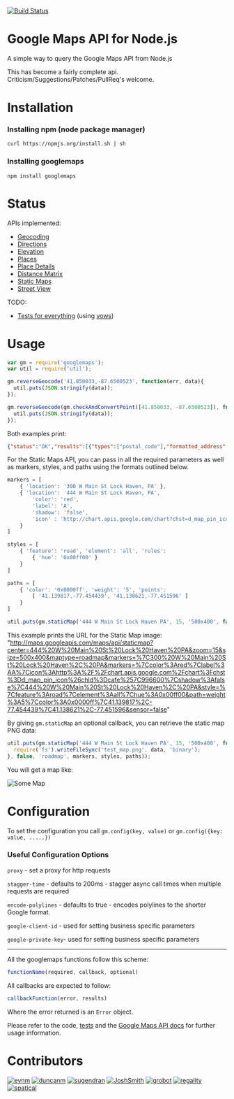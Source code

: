 [![Build Status](https://travis-ci.org/moshen/node-googlemaps.svg)](https://travis-ci.org/moshen/node-googlemaps)

# Google Maps API for Node.js

A simple way to query the Google Maps API from Node.js

This has become a fairly complete api.  Criticism/Suggestions/Patches/PullReq's welcome.

# Installation

### Installing npm (node package manager)

    curl https://npmjs.org/install.sh | sh

### Installing googlemaps

    npm install googlemaps

# Status
APIs implemented:

* [Geocoding](https://code.google.com/apis/maps/documentation/geocoding/)
* [Directions](https://code.google.com/apis/maps/documentation/directions/)
* [Elevation](https://code.google.com/apis/maps/documentation/elevation/)
* [Places](https://code.google.com/apis/maps/documentation/places/)
* [Place Details](https://code.google.com/apis/maps/documentation/places/#PlaceDetails)
* [Distance Matrix](https://code.google.com/apis/maps/documentation/distancematrix/)
* [Static Maps](https://code.google.com/apis/maps/documentation/staticmaps/)
* [Street View](https://code.google.com/apis/maps/documentation/streetview/)

TODO:

* [Tests for everything](https://github.com/moshen/node-googlemaps/tree/master/test/) (using [vows](http://vowsjs.org/))

# Usage

```javascript
var gm = require('googlemaps');
var util = require('util');

gm.reverseGeocode('41.850033,-87.6500523', function(err, data){
  util.puts(JSON.stringify(data));
});

gm.reverseGeocode(gm.checkAndConvertPoint([41.850033, -87.6500523]), function(err, data){
  util.puts(JSON.stringify(data));
});
```

Both examples print:

```json
{"status":"OK","results":[{"types":["postal_code"],"formatted_address":"Chicago, IL 60695, USA"...
```

For the Static Maps API, you can pass in all the required parameters as well as markers, styles, and paths using the formats outlined below.

```javascript
markers = [
    { 'location': '300 W Main St Lock Haven, PA' },
    { 'location': '444 W Main St Lock Haven, PA',
        'color': 'red',
        'label': 'A',
        'shadow': 'false',
        'icon' : 'http://chart.apis.google.com/chart?chst=d_map_pin_icon&chld=cafe%7C996600'
    }
]

styles = [
    { 'feature': 'road', 'element': 'all', 'rules':
        { 'hue': '0x00ff00' }
    }
]

paths = [
    { 'color': '0x0000ff', 'weight': '5', 'points':
        [ '41.139817,-77.454439', '41.138621,-77.451596' ]
    }
]

util.puts(gm.staticMap('444 W Main St Lock Haven PA', 15, '500x400', false, false, 'roadmap', markers, styles, paths));
```

This example prints the URL for the Static Map image: "http://maps.googleapis.com/maps/api/staticmap?center=444%20W%20Main%20St%20Lock%20Haven%20PA&zoom=15&size=500x400&maptype=roadmap&markers=%7C300%20W%20Main%20St%20Lock%20Haven%2C%20PA&markers=%7Ccolor%3Ared%7Clabel%3AA%7Cicon%3Ahttp%3A%2F%2Fchart.apis.google.com%2Fchart%3Fchst%3Dd_map_pin_icon%26chld%3Dcafe%257C996600%7Cshadow%3Afalse%7C444%20W%20Main%20St%20Lock%20Haven%2C%20PA&style=%7Cfeature%3Aroad%7Celement%3Aall%7Chue%3A0x00ff00&path=weight%3A5%7Ccolor%3A0x0000ff%7C41.139817%2C-77.454439%7C41.138621%2C-77.451596&sensor=false"

By giving `gm.staticMap` an optional callback, you can retrieve the static map PNG data:

```javascript
util.puts(gm.staticMap('444 W Main St Lock Haven PA', 15, '500x400', function(err, data){
  require('fs').writeFileSync('test_map.png', data, 'binary');
}, false, 'roadmap', markers, styles, paths));
```

You will get a map like:

![Some Map](http://maps.googleapis.com/maps/api/staticmap?center=444%20W%20Main%20St%20Lock%20Haven%20PA&zoom=15&size=500x400&maptype=roadmap&markers=%7C300%20W%20Main%20St%20Lock%20Haven%2C%20PA&markers=%7Ccolor%3Ared%7Clabel%3AA%7Cicon%3Ahttp%3A%2F%2Fchart.apis.google.com%2Fchart%3Fchst%3Dd_map_pin_icon%26chld%3Dcafe%257C996600%7Cshadow%3Afalse%7C444%20W%20Main%20St%20Lock%20Haven%2C%20PA&style=%7Cfeature%3Aroad%7Celement%3Aall%7Chue%3A0x00ff00&path=weight%3A5%7Ccolor%3A0x0000ff%7C41.139817%2C-77.454439%7C41.138621%2C-77.451596&sensor=false)

# Configuration

To set the configuration you call `gm.config(key, value)` or `gm.config({key: value, .....})`

### Useful Configuration Options

`proxy` - set a proxy for http requests

`stagger-time` - defaults to 200ms - stagger async call times when multiple requests are required

`encode-polylines` - defaults to true - encodes polylines to the shorter Google format.

`google-client-id` - used for setting business specific parameters

`google-private-key`- used for setting business specific parameters

-------------

All the googlemaps functions follow this scheme:

```javascript
functionName(required, callback, optional)
```

All callbacks are expected to follow:

```javascript
callbackFunction(error, results)
```

Where the error returned is an `Error` object.

Please refer to the code, [tests](https://github.com/moshen/node-googlemaps/tree/master/test/) and the [Google Maps API docs](https://code.google.com/apis/maps/documentation/webservices/index.html) for further usage information.

# Contributors

[![evnm](https://secure.gravatar.com/avatar/2a8171b6c385b865e30bf070cf588329?s=50)](https://github.com/evnm)
[![duncanm](https://secure.gravatar.com/avatar/7310945bafb21aa68b18d61d8b9d2d61?s=50)](https://github.com/duncanm)
[![sugendran](https://secure.gravatar.com/avatar/3228aae57c1dc3f657bbc64c26c97b77?s=50)](https://github.com/sugendran)
[![JoshSmith](https://secure.gravatar.com/avatar/b07d5a5f2e75633b2085142250a6762b?s=50)](https://github.com/JoshSmith)
[![grobot](https://secure.gravatar.com/avatar/ba3313effc329919b09bca67827bdf10?s=50)](https://github.com/grobot)
[![regality](https://secure.gravatar.com/avatar/fe513a9e239cebde58187721d67b7505?s=50)](https://github.com/regality)
[![spatical](https://secure.gravatar.com/avatar/a7c5765a4a4dfbf697f728bd75223641?s=50)](https://github.com/spatical)
